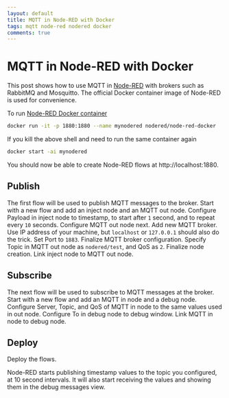 ```yaml
---
layout: default
title: MQTT in Node-RED with Docker
tags: mqtt node-red nodered docker
comments: true
---
```

# MQTT in Node-RED with Docker

This post shows how to use MQTT in [Node-RED](https://nodered.org) with brokers such as RabbitMQ and Mosquitto. The official Docker container image of Node-RED is used for convenience.

To run [Node-RED Docker container](https://hub.docker.com/r/nodered/node-red-docker)

```bash
docker run -it -p 1880:1880 --name mynodered nodered/node-red-docker
```

If you kill the above shell and need to run the same container again

```bash
docker start -ai mynodered
```

You should now be able to create Node-RED flows at http://localhost:1880.

## Publish

The first flow will be used to publish MQTT messages to the broker. Start with a new flow and add an inject node and an MQTT out node. Configure Payload in inject node to timestamp, to start after `1` second, and to repeat every `10` seconds. Configure MQTT out node next. Add new MQTT broker. Use IP address of your machine, but `localhost` or `127.0.0.1` should also do the trick. Set Port to `1883`. Finalize MQTT broker configuration. Specify Topic in MQTT out node as `nodered/test`, and QoS as `2`. Finalize node creation. Link inject node to MQTT out node.

## Subscribe

The next flow will be used to subscribe to MQTT messages at the broker. Start with a new flow and add an MQTT in node and a debug node. Configure Server, Topic, and QoS of MQTT in node to the same values used in out node. Configure To in debug node to debug window. Link MQTT in node to debug node.

## Deploy

Deploy the flows.

Node-RED starts publishing timestamp values to the topic you configured, at 10 second intervals. It will also start receiving the values and showing them in the debug messages view.
